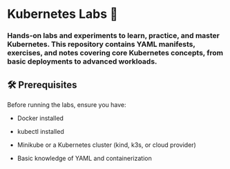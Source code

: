 # Kubernetes Labs 🚀
<h3>Hands-on labs and experiments to learn, practice, and master Kubernetes.
This repository contains YAML manifests, exercises, and notes covering core Kubernetes concepts, from basic deployments to advanced workloads.</h3>

## 🛠️ Prerequisites

Before running the labs, ensure you have:

- Docker
 installed

- kubectl
 installed

- Minikube
 or a Kubernetes cluster (kind, k3s, or cloud provider)

- Basic knowledge of YAML and containerization